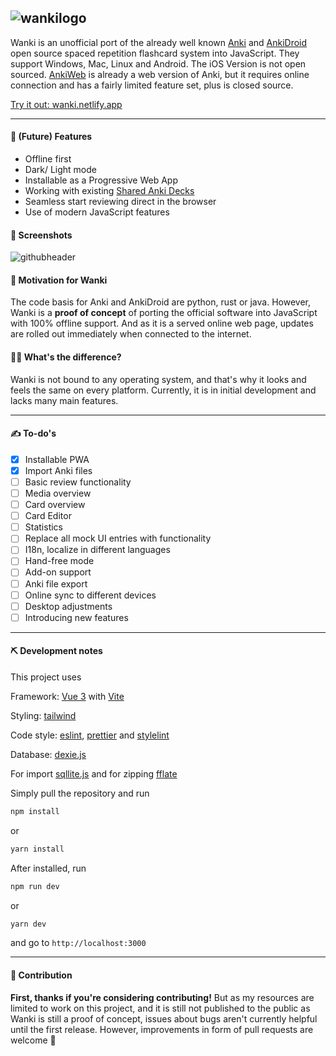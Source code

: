 ![wankilogo](https://user-images.githubusercontent.com/48199873/126626393-926f86d8-22db-430b-b079-6c8545dc20d3.png)
---
  
Wanki is an unofficial port of the already well known [Anki](https://apps.ankiweb.net/) and [AnkiDroid](https://github.com/ankidroid/Anki-Android) open source spaced repetition flashcard system into JavaScript. 
They support Windows, Mac, Linux and Android. The iOS Version is not open sourced. [AnkiWeb](https://ankiweb.net/about) is already a web version of Anki, but it requires online connection and has a fairly limited feature set, plus is closed source.

[Try it out: wanki.netlify.app](https://wanki.netlify.app/)
  
---

#### 📣 (Future) Features

* Offline first
* Dark/ Light mode
* Installable as a Progressive Web App
* Working with existing [Shared Anki Decks](https://ankiweb.net/shared/decks/)
* Seamless start reviewing direct in the browser
* Use of modern JavaScript features
  
#### 👀 Screenshots
![githubheader](https://user-images.githubusercontent.com/48199873/126624785-3fc5af27-0aca-44c5-913e-2f3adb4a20d8.png)

#### 👏 Motivation for Wanki

The code basis for Anki and AnkiDroid are python, rust or java. However, Wanki is a **proof of concept** of porting the official software into JavaScript with 100% offline support. And as it is a served online web page, updates are rolled out immediately when connected to the internet.

#### 👨‍🏫 What's the difference?
  
Wanki is not bound to any operating system, and that's why it looks and feels the same on every platform. Currently, it is in initial development and lacks many main features.

---

#### ✍️ To-do's

- [x] Installable PWA
- [x] Import Anki files
- [ ] Basic review functionality
- [ ] Media overview
- [ ] Card overview
- [ ] Card Editor
- [ ] Statistics
- [ ] Replace all mock UI entries with functionality
- [ ] I18n, localize in different languages
- [ ] Hand-free mode
- [ ] Add-on support
- [ ] Anki file export
- [ ] Online sync to different devices
- [ ] Desktop adjustments
- [ ] Introducing new features

---

#### ⛏️ Development notes

This project uses

Framework: [Vue 3](https://v3.vuejs.org) with [Vite](https://vitejs.dev/)

Styling: [tailwind](https://tailwindcss.com/)

Code style: [eslint](https://eslint.org/), [prettier](https://prettier.io/) and [stylelint](https://stylelint.io/)

Database: [dexie.js](https://dexie.org/)

For import [sqllite.js](https://sql.js.org/#/) and for zipping [fflate](https://github.com/101arrowz/fflate)

Simply pull the repository and run 
````bash
npm install
````
or
````bash
yarn install
````

After installed, run
````bash
npm run dev
````
or
````bash
yarn dev
````
and go to `http://localhost:3000`

---

#### 🤲 Contribution

**First, thanks if you're considering contributing!** But as my resources are limited to work on this project, and it is still not published to the public as Wanki is still a proof of concept, issues about bugs aren't currently helpful until the first release. However, improvements in form of pull requests are welcome 💮
